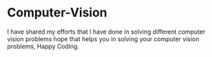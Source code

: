 # Computer-Vision
I have shared my efforts that I have done in solving different computer vision problems hope that helps you in solving your computer vision problems,  Happy Coding.

